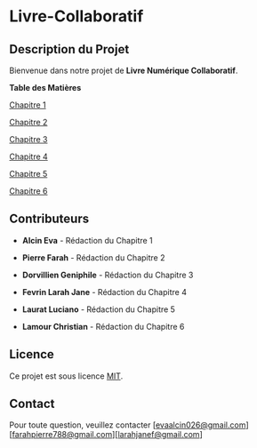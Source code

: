 # Livre-Collaboratif 

## **Description du Projet**

Bienvenue dans notre projet de **Livre Numérique Collaboratif**.

**Table des Matières**

 [Chapitre 1](histoire.md)

 [Chapitre 2](histoire2.md)

 [Chapitre 3](chapitre3.md)

 [Chapitre 4](histoire4.md)

 [Chapitre 5 ](histoire5.md)

 [Chapitre 6](histoire6.md)

## **Contributeurs**

- **Alcin Eva** - Rédaction du Chapitre 1

- **Pierre Farah** - Rédaction du Chapitre 2

- **Dorvillien Geniphile** - Rédaction du Chapitre 3

 - **Fevrin Larah Jane** - Rédaction du Chapitre 4

- **Laurat Luciano** - Rédaction du Chapitre 5

- **Lamour Christian** - Rédaction du Chapitre 6

## **Licence**
Ce projet est sous licence [MIT](LICENSE).

## **Contact**
Pour toute question, veuillez contacter [evaalcin026@gmail.com][farahpierre788@gmail.com][larahjanef@gmail.com]
